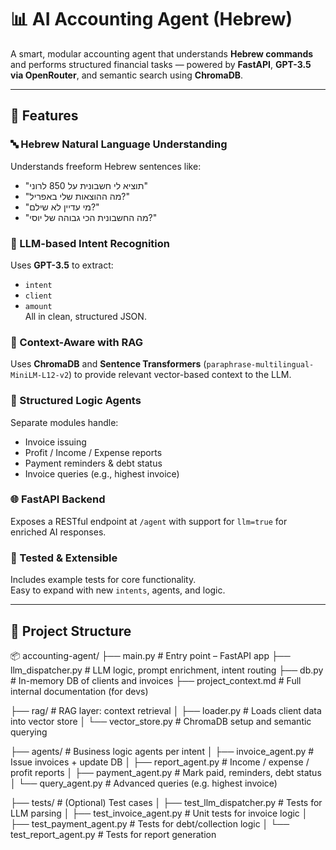 # 📊 AI Accounting Agent (Hebrew)

A smart, modular accounting agent that understands **Hebrew commands** and performs structured financial tasks — powered by **FastAPI**, **GPT-3.5 via OpenRouter**, and semantic search using **ChromaDB**.

---

## 🚀 Features

### 🔤 Hebrew Natural Language Understanding
Understands freeform Hebrew sentences like:
- "תוציא לי חשבונית על 850 לרוני"
- "מה ההוצאות שלי באפריל?"
- "מי עדיין לא שילם?"
- "מה החשבונית הכי גבוהה של יוסי?"

### 🧠 LLM-based Intent Recognition
Uses **GPT-3.5** to extract:
- `intent`
- `client`
- `amount`  
All in clean, structured JSON.

### 🔎 Context-Aware with RAG
Uses **ChromaDB** and **Sentence Transformers** (`paraphrase-multilingual-MiniLM-L12-v2`) to provide relevant vector-based context to the LLM.

### 🧾 Structured Logic Agents
Separate modules handle:
- Invoice issuing
- Profit / Income / Expense reports
- Payment reminders & debt status
- Invoice queries (e.g., highest invoice)

### 🌐 FastAPI Backend
Exposes a RESTful endpoint at `/agent` with support for `llm=true` for enriched AI responses.

### 🧪 Tested & Extensible
Includes example tests for core functionality.  
Easy to expand with new `intents`, agents, and logic.

---

## 📂 Project Structure

📦 accounting-agent/
├── main.py                         # Entry point – FastAPI app
├── llm_dispatcher.py              # LLM logic, prompt enrichment, intent routing
├── db.py                          # In-memory DB of clients and invoices
├── project_context.md             # Full internal documentation (for devs)

├── rag/                           # RAG layer: context retrieval
│   ├── loader.py                  # Loads client data into vector store
│   └── vector_store.py            # ChromaDB setup and semantic querying

├── agents/                        # Business logic agents per intent
│   ├── invoice_agent.py           # Issue invoices + update DB
│   ├── report_agent.py            # Income / expense / profit reports
│   ├── payment_agent.py           # Mark paid, reminders, debt status
│   └── query_agent.py             # Advanced queries (e.g. highest invoice)

├── tests/                         # (Optional) Test cases
│   ├── test_llm_dispatcher.py     # Tests for LLM parsing
│   ├── test_invoice_agent.py      # Unit tests for invoice logic
│   ├── test_payment_agent.py      # Tests for debt/collection logic
│   └── test_report_agent.py       # Tests for report generation
